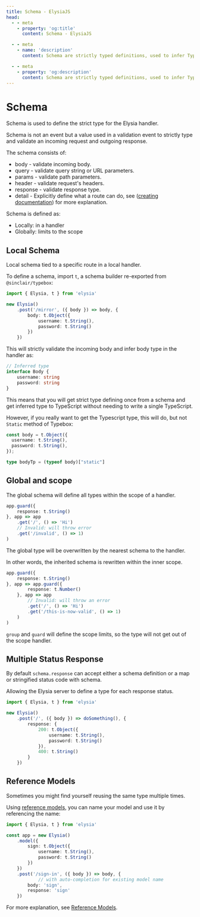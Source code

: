 ```yaml
---
title: Schema - ElysiaJS
head:
  - - meta
    - property: 'og:title'
      content: Schema - ElysiaJS

  - - meta
    - name: 'description'
      content: Schema are strictly typed definitions, used to infer TypeScript's type and data validation of an incoming request and outgoing response. Elysia's schema validation are based on Sinclair's TypeBox, a TypeScript library for data validation.

  - - meta
    - property: 'og:description'
      content: Schema are strictly typed definitions, used to infer TypeScript's type and data validation of an incoming request and outgoing response. Elysia's schema validation are based on Sinclair's TypeBox, a TypeScript library for data validation.
---
```


# Schema
Schema is used to define the strict type for the Elysia handler.

Schema is not an event but a value used in a validation event to strictly type and validate an incoming request and outgoing response.

The schema consists of:
- body - validate incoming body.
- query - validate query string or URL parameters.
- params - validate path parameters.
- header - validate request's headers.
- response - validate response type.
- detail - Explicitly define what a route can do, see ([creating documentation](/patterns/creating-documentation)) for more explanation.

Schema is defined as:
- Locally: in a handler
- Globally: limits to the scope

## Local Schema
Local schema tied to a specific route in a local handler.

To define a schema, import `t`, a schema builder re-exported from `@sinclair/typebox`:
```typescript
import { Elysia, t } from 'elysia'

new Elysia()
    .post('/mirror', ({ body }) => body, {
        body: t.Object({
            username: t.String(),
            password: t.String()
        })
    })
```

This will strictly validate the incoming body and infer body type in the handler as:
```typescript
// Inferred type
interface Body {
    username: string
    password: string
}
```

This means that you will get strict type defining once from a schema and get inferred type to TypeScript without needing to write a single TypeScript.

However, if you really want to get the Typescript type, this will do, but not `Static` method of Typebox:
```typescript
const body = t.Object({
  username: t.String(),
  password: t.String(),
});

type bodyTp = (typeof body)["static"]
```

## Global and scope
The global schema will define all types within the scope of a handler.

```typescript
app.guard({
    response: t.String()
}, app => app
    .get('/', () => 'Hi')
    // Invalid: will throw error
    .get('/invalid', () => 1)
)
```

The global type will be overwritten by the nearest schema to the handler.

In other words, the inherited schema is rewritten within the inner scope.
```typescript
app.guard({
    response: t.String()
}, app => app.guard({
        response: t.Number()
    }, app => app
        // Invalid: will throw an error
        .get('/', () => 'Hi')
        .get('/this-is-now-valid', () => 1)
    )
)
```

`group` and `guard` will define the scope limits, so the type will not get out of the scope handler.

## Multiple Status Response
By default `schema.response` can accept either a schema definition or a map or stringified status code with schema.

Allowing the Elysia server to define a type for each response status.

```typescript
import { Elysia, t } from 'elysia'

new Elysia()
    .post('/', ({ body }) => doSomething(), {
        response: {
            200: t.Object({
                username: t.String(),
                password: t.String()
            }),
            400: t.String()
        }
    })
```

## Reference Models
Sometimes you might find yourself reusing the same type multiple times.

Using [reference models](/validation/reference-model.html#reference-model), you can name your model and use it by referencing the name:
```typescript
import { Elysia, t } from 'elysia'

const app = new Elysia()
    .model({
        sign: t.Object({
            username: t.String(),
            password: t.String()
        })
    })
    .post('/sign-in', ({ body }) => body, {
            // with auto-completion for existing model name
        body: 'sign',
        response: 'sign'
    })
```

For more explanation, see [Reference Models](/validation/reference-model.html#reference-model).

